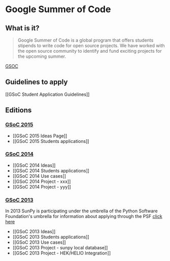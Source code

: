 # Google Summer of Code
## What is it?
> Google Summer of Code is a global program that offers students stipends to write code for open source projects. We have worked with the open source community to identify and fund exciting projects for the upcoming summer. 

[GSOC](https://google-melange.appspot.com/gsoc/homepage/google/gsoc2013)

## Guidelines to apply
 [[GSoC Student Application Guidelines]]
## Editions
### [GSoC 2015](http://www.google-melange.com/gsoc/homepage/google/gsoc2015)
* [[GSoC 2015 Ideas Page]]
* [[GSoC 2015 Students applications]]

### [GSoC 2014](http://www.google-melange.com/gsoc/homepage/google/gsoc2014)
* [[GSoC 2014 Ideas]]
* [[GSoC 2014 Students applications]]
* [[GSoC 2014 Use cases]]
* [[GSoC 2014 Project - xxx]]
* [[GSoC 2014 Project - yyy]]

### [GSoC 2013](http://www.google-melange.com/gsoc/homepage/google/gsoc2013)
In 2013 SunPy is participating under the umbrella of the Python Software Foundation's umbrella for information about applying through the PSF [click here](http://wiki.python.org/moin/SummerOfCode/2013)
* [[GSoC 2013 Ideas]]
* [[GSoC 2013 Students applications]]
* [[GSoC 2013 Use cases]]
* [[GSoC 2013 Project - sunpy local database]]
* [[GSoC 2013 Project - HEK/HELIO Integration]]